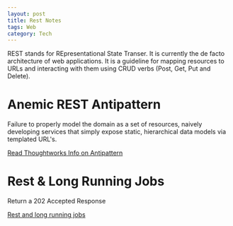 ```yaml
---
layout: post
title: Rest Notes
tags: Web
category: Tech
---
```


REST stands for REpresentational State Transer. It is currently the de facto architecture of web applications. It is a guideline for mapping resources to URLs and interacting with them using CRUD verbs (Post, Get, Put and Delete).

# Anemic REST Antipattern

Failure to properly model the domain as a set of resources, naively developing services that simply expose static, hierarchical data models via templated URL's.

[Read Thoughtworks Info on Antipattern](https://www.thoughtworks.com/radar/techniques/anemic-rest)  

# Rest & Long Running Jobs

Return a 202 Accepted Response

[Rest and long running jobs](http://farazdagi.com/blog/2014/rest-long-running-jobs/)  
